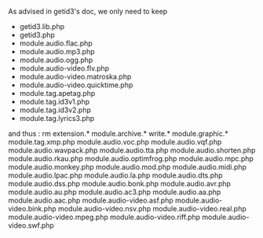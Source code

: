 As advised in getid3's doc, we only need to keep 

* getid3.lib.php
* getid3.php
* module.audio.flac.php
* module.audio.mp3.php
* module.audio.ogg.php
* module.audio-video.flv.php
* module.audio-video.matroska.php
* module.audio-video.quicktime.php
* module.tag.apetag.php
* module.tag.id3v1.php
* module.tag.id3v2.php
* module.tag.lyrics3.php

and thus :
rm extension.* module.archive.* write.* module.graphic.* module.tag.xmp.php module.audio.voc.php module.audio.vqf.php module.audio.wavpack.php module.audio.tta.php module.audio.shorten.php module.audio.rkau.php module.audio.optimfrog.php module.audio.mpc.php module.audio.monkey.php module.audio.mod.php module.audio.midi.php module.audio.lpac.php module.audio.la.php module.audio.dts.php module.audio.dss.php module.audio.bonk.php module.audio.avr.php module.audio.au.php module.audio.ac3.php module.audio.aa.php module.audio.aac.php module.audio-video.asf.php module.audio-video.bink.php module.audio-video.nsv.php module.audio-video.real.php module.audio-video.mpeg.php module.audio-video.riff.php module.audio-video.swf.php
